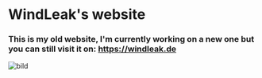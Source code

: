 # WindLeak's website
### This is my old website, I'm currently working on a new one but you can still visit it on: https://windleak.de
![bild](https://user-images.githubusercontent.com/94397503/155367447-3758c056-58b0-4b64-8e26-a8a4c97dfcd5.png)


